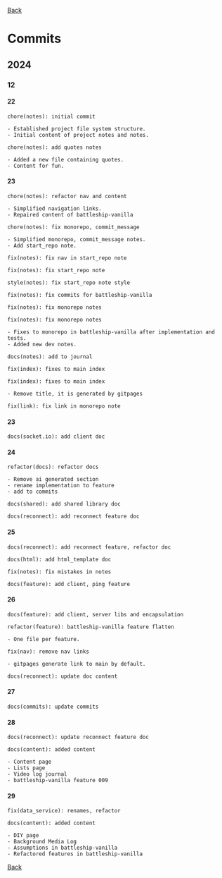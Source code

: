 [Back](index.md)

# Commits

## 2024

### 12

#### 22

```plaintext
chore(notes): initial commit

- Established project file system structure.
- Initial content of project notes and notes.
```

```plaintext
chore(notes): add quotes notes

- Added a new file containing quotes.
- Content for fun.
```

#### 23

```plaintext
chore(notes): refactor nav and content

- Simplified navigation links.
- Repaired content of battleship-vanilla
```

```plaintext
chore(notes): fix monorepo, commit_message

- Simplified monorepo, commit_message notes.
- Add start_repo note.
```

```plaintext
fix(notes): fix nav in start_repo note
```

```plaintext
fix(notes): fix start_repo note
```

```plaintext
style(notes): fix start_repo note style
```

```plaintext
fix(notes): fix commits for battleship-vanilla
```

```plaintext
fix(notes): fix monorepo notes
```

```plaintext
fix(notes): fix monorepo notes

- Fixes to monorepo in battleship-vanilla after implementation and tests.
- Added new dev notes.
```

```plaintext
docs(notes): add to journal
```

```plaintext
fix(index): fixes to main index
```

```plaintext
fix(index): fixes to main index

- Remove title, it is generated by gitpages
```

```plaintext
fix(link): fix link in monorepo note
```

#### 23

```plaintext
docs(socket.io): add client doc
```

#### 24

```plaintext
refactor(docs): refactor docs

- Remove ai generated section
- rename implementation to feature
- add to commits
```

```plaintext
docs(shared): add shared library doc
```

```plaintext
docs(reconnect): add reconnect feature doc
```

#### 25

```plaintext
docs(reconnect): add reconnect feature, refactor doc
```

```plaintext
docs(html): add html_template doc
```

```plaintext
fix(notes): fix mistakes in notes
```

```plaintext
docs(feature): add client, ping feature
```

#### 26

```plaintext
docs(feature): add client, server libs and encapsulation
```

```plaintext
refactor(feature): battleship-vanilla feature flatten

- One file per feature.
```

```plaintext
fix(nav): remove nav links

- gitpages generate link to main by default.
```

```plaintext
docs(reconnect): update doc content
```

#### 27

```plaintext
docs(commits): update commits
```

#### 28

```plaintext
docs(reconnect): update reconnect feature doc
```

```plaintext
docs(content): added content

- Content page
- Lists page
- Video log journal
- battleship-vanilla feature 009
```

#### 29

```plaintext
fix(data_service): renames, refactor
```

```plaintext
docs(content): added content

- DIY page
- Background Media Log
- Assumptions in battleship-vanilla
- Refactored features in battleship-vanilla
```

[Back](index.md)
